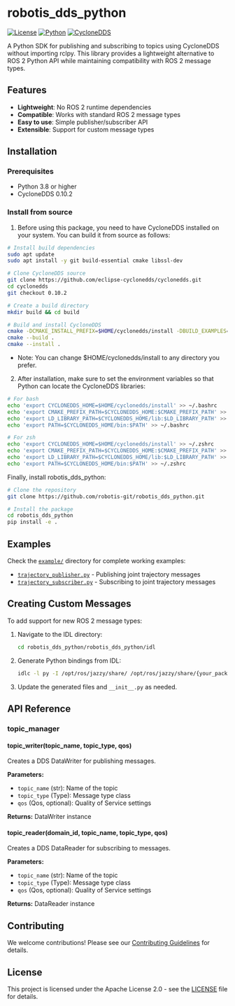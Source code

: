 # robotis_dds_python
[![License](https://img.shields.io/badge/License-Apache%202.0-blue.svg)](https://opensource.org/licenses/Apache-2.0)
[![Python](https://img.shields.io/badge/python-3.8+-blue.svg)](https://www.python.org/downloads/)
[![CycloneDDS](https://img.shields.io/badge/CycloneDDS-0.10.x-green.svg)](https://github.com/eclipse-cyclonedds/cyclonedds)

A Python SDK for publishing and subscribing to topics using CycloneDDS without importing rclpy. This library provides a lightweight alternative to ROS 2 Python API while maintaining compatibility with ROS 2 message types.

## Features

- **Lightweight**: No ROS 2 runtime dependencies
- **Compatible**: Works with standard ROS 2 message types
- **Easy to use**: Simple publisher/subscriber API
- **Extensible**: Support for custom message types

## Installation

### Prerequisites

- Python 3.8 or higher
- CycloneDDS 0.10.2

### Install from source

1. Before using this package, you need to have CycloneDDS installed on your system. You can build it from source as follows:

```bash
# Install build dependencies
sudo apt update
sudo apt install -y git build-essential cmake libssl-dev

# Clone CycloneDDS source
git clone https://github.com/eclipse-cyclonedds/cyclonedds.git
cd cyclonedds
git checkout 0.10.2

# Create a build directory
mkdir build && cd build

# Build and install CycloneDDS
cmake -DCMAKE_INSTALL_PREFIX=$HOME/cyclonedds/install -DBUILD_EXAMPLES=ON ..
cmake --build .
cmake --install .
```
* Note: You can change $HOME/cyclonedds/install to any directory you prefer.

2. After installation, make sure to set the environment variables so that Python can locate the CycloneDDS libraries:
```bash
# For bash
echo 'export CYCLONEDDS_HOME=$HOME/cyclonedds/install' >> ~/.bashrc
echo 'export CMAKE_PREFIX_PATH=$CYCLONEDDS_HOME:$CMAKE_PREFIX_PATH' >> ~/.bashrc
echo 'export LD_LIBRARY_PATH=$CYCLONEDDS_HOME/lib:$LD_LIBRARY_PATH' >> ~/.bashrc
echo 'export PATH=$CYCLONEDDS_HOME/bin:$PATH' >> ~/.bashrc

# For zsh
echo 'export CYCLONEDDS_HOME=$HOME/cyclonedds/install' >> ~/.zshrc
echo 'export CMAKE_PREFIX_PATH=$CYCLONEDDS_HOME:$CMAKE_PREFIX_PATH' >> ~/.zshrc
echo 'export LD_LIBRARY_PATH=$CYCLONEDDS_HOME/lib:$LD_LIBRARY_PATH' >> ~/.zshrc
echo 'export PATH=$CYCLONEDDS_HOME/bin:$PATH' >> ~/.zshrc
```

Finally, install robotis_dds_python:

```bash
# Clone the repository
git clone https://github.com/robotis-git/robotis_dds_python.git

# Install the package
cd robotis_dds_python
pip install -e .
```

## Examples

Check the [`example/`](example/) directory for complete working examples:

- [`trajectory_publisher.py`](example/trajectory_publisher.py) - Publishing joint trajectory messages
- [`trajectory_subscriber.py`](example/trajectory_subscriber.py) - Subscribing to joint trajectory messages

## Creating Custom Messages

To add support for new ROS 2 message types:

1. Navigate to the IDL directory:
   ```bash
   cd robotis_dds_python/robotis_dds_python/idl
   ```

2. Generate Python bindings from IDL:
   ```bash
   idlc -l py -I /opt/ros/jazzy/share/ /opt/ros/jazzy/share/{your_package}/msg/{YourMessage}.idl
   ```

3. Update the generated files and `__init__.py` as needed.

## API Reference

### topic_manager

#### topic_writer(topic_name, topic_type, qos)

Creates a DDS DataWriter for publishing messages.

**Parameters:**
- `topic_name` (str): Name of the topic
- `topic_type` (Type): Message type class
- `qos` (Qos, optional): Quality of Service settings

**Returns:** DataWriter instance

#### topic_reader(domain_id, topic_name, topic_type, qos)

Creates a DDS DataReader for subscribing to messages.

**Parameters:**
- `topic_name` (str): Name of the topic
- `topic_type` (Type): Message type class
- `qos` (Qos, optional): Quality of Service settings

**Returns:** DataReader instance

## Contributing

We welcome contributions! Please see our [Contributing Guidelines](CONTRIBUTING.md) for details.

## License

This project is licensed under the Apache License 2.0 - see the [LICENSE](LICENSE) file for details.
